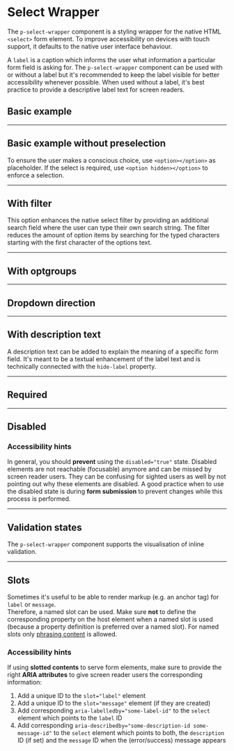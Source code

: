 # Select Wrapper

The `p-select-wrapper` component is a styling wrapper for the native HTML `<select>` form element. To improve
accessibility on devices with touch support, it defaults to the native user interface behaviour.

A `label` is a caption which informs the user what information a particular form field is asking for. The
`p-select-wrapper` component can be used with or without a label but it's recommended to keep the label visible for
better accessibility whenever possible. When used without a label, it's best practice to provide a descriptive label
text for screen readers.

<TableOfContents></TableOfContents>

## Basic example

<Playground :markup="hideLabelMarkup" :config="config">
  <SelectOptions v-model="hideLabel" :values="hideLabels" name="hideLabel"></SelectOptions>
</Playground>

---

## Basic example without preselection

To ensure the user makes a conscious choice, use `<option></option>` as placeholder. If the select is required, use
`<option hidden></option>` to enforce a selection.

<Playground :markup="requiredMarkup" :config="config">
  <SelectOptions v-model="required" :values="requireds" name="required"></SelectOptions>
</Playground>

---

## With filter

This option enhances the native select filter by providing an additional search field where the user can type their own
search string. The filter reduces the amount of option items by searching for the typed characters starting with the
first character of the options text.

<Playground :markup="withFilter" :config="config"></Playground>

---

## With optgroups

<Playground :markup="withOptgroups" :config="config"></Playground>

---

## Dropdown direction

<Playground :markup="dropdownDirectionMarkup" :config="config">
  <SelectOptions v-model="dropdownDirection" :values="dropdownDirections" name="dropdownDirection"></SelectOptions>
</Playground>

---

## With description text

A description text can be added to explain the meaning of a specific form field. It's meant to be a textual enhancement
of the label text and is technically connected with the `hide-label` property.

<Playground :markup="withDescriptionText" :config="config"></Playground>

---

## Required

<Playground :markup="requiredBasic" :config="config"></Playground>

---

## Disabled

<Playground :markup="disabled" :config="config"></Playground>

### <A11yIcon></A11yIcon> Accessibility hints

In general, you should **prevent** using the `disabled="true"` state. Disabled elements are not reachable (focusable)
anymore and can be missed by screen reader users. They can be confusing for sighted users as well by not pointing out
why these elements are disabled. A good practice when to use the disabled state is during **form submission** to prevent
changes while this process is performed.

---

## Validation states

The `p-select-wrapper` component supports the visualisation of inline validation.

<Playground :markup="stateMarkup" :config="config">
  <SelectOptions v-model="state" :values="states" name="state"></SelectOptions>
</Playground>

---

## Slots

Sometimes it's useful to be able to render markup (e.g. an anchor tag) for `label` or `message`.  
Therefore, a named slot can be used. Make sure **not** to define the corresponding property on the host element when a
named slot is used (because a property definition is preferred over a named slot). For named slots only
[phrasing content](https://developer.mozilla.org/en-US/docs/Web/Guide/HTML/Content_categories#Phrasing_content) is
allowed.

<Playground :markup="slots" :config="config"></Playground>

### <A11yIcon></A11yIcon> Accessibility hints

If using **slotted contents** to serve form elements, make sure to provide the right **ARIA attributes** to give screen
reader users the corresponding information:

1. Add a unique ID to the `slot="label"` element
1. Add a unique ID to the `slot="message"` element (if they are created)
1. Add corresponding `aria-labelledby="some-label-id"` to the `select` element which points to the `label` ID
1. Add corresponding `aria-describedby="some-description-id some-message-id"` to the `select` element which points to
   both, the `description` ID (if set) and the `message` ID when the (error/success) message appears

<script lang="ts">
import Vue from 'vue';
import Component from 'vue-class-component';
import { FORM_STATES } from '../../../utils';
import { DROPDOWN_DIRECTIONS } from './select-wrapper-utils'; 

const buildOptions = (opts: string[]): string[] => opts.map(val => `<option value="${val}">Option ${val.toUpperCase()}</option>`);

@Component
export default class Code extends Vue {
  config = { themeable: true, overflowX: 'visible' };
  
  hideLabel = false;
  hideLabels = [false, true, '{ base: true, l: false }'];
  get hideLabelMarkup() {
    return `<p-select-wrapper label="Some label" hide-label="${this.hideLabel}">
  <select name="some-name">
    ${buildOptions(['a','b','c','d','e','f']).join('\n    ')}
  </select>
</p-select-wrapper>`;
  }

  required = false;
  requireds = [false, true];
  get requiredMarkup() {
    const option = !this.required ? '<option></option>' : '<option hidden></option>';
    const attr = this.required ? ' required' : '';
    
    return `<p-select-wrapper label="Some label">
  <select name="some-name"${attr}>
    ${option}
    ${buildOptions(['a','b','c']).join('\n    ')}
  </select>
</p-select-wrapper>`;
  }

  get withFilter() {
    const options = {
      AF: 'Afghanistan',
      AX: 'Åland Islands',
      AL: 'Albania',
      DZ: 'Algeria',
      AS: 'American Samoa',
      AD: 'Andorra',
      AO: 'Angola',
      AI: 'Anguilla',
      AQ: 'Antarctica',
      AG: 'Antigua and Barbuda',
      AR: 'Argentina',
      AM: 'Armenia',
      AW: 'Aruba',
      AU: 'Australia',
      AT: 'Austria',
      AZ: 'Azerbaijan',
      BS: 'Bahamas',
      BH: 'Bahrain',
      BD: 'Bangladesh',
      BB: 'Barbados',
      BY: 'Belarus',
      BE: 'Belgium',
      BZ: 'Belize',
      BJ: 'Benin',
      BM: 'Bermuda',
      BT: 'Bhutan',
      BO: 'Bolivia, Plurinational State of',
      BQ: 'Bonaire, Sint Eustatius and Saba',
      BA: 'Bosnia and Herzegovina',
      BW: 'Botswana',
      BV: 'Bouvet Island',
      BR: 'Brazil',
      IO: 'British Indian Ocean Territory',
      BN: 'Brunei Darussalam',
      BG: 'Bulgaria',
      BF: 'Burkina Faso',
      BI: 'Burundi',
      KH: 'Cambodia',
      CM: 'Cameroon',
      CA: 'Canada',
      CV: 'Cape Verde',
      KY: 'Cayman Islands',
      CF: 'Central African Republic',
      TD: 'Chad',
      CL: 'Chile',
      CN: 'China',
      CX: 'Christmas Island',
      CC: 'Cocos (Keeling) Islands',
      CO: 'Colombia',
      KM: 'Comoros',
      CG: 'Congo',
      CD: 'Congo, the Democratic Republic of the',
      CK: 'Cook Islands',
      CR: 'Costa Rica',
      CI: 'Côte d\'Ivoire',
      HR: 'Croatia',
      CU: 'Cuba',
      CW: 'Curaçao',
      CY: 'Cyprus',
      CZ: 'Czech Republic',
      DK: 'Denmark',
      DJ: 'Djibouti',
      DM: 'Dominica',
      DO: 'Dominican Republic',
      EC: 'Ecuador',
      EG: 'Egypt',
      SV: 'El Salvador',
      GQ: 'Equatorial Guinea',
      ER: 'Eritrea',
      EE: 'Estonia',
      ET: 'Ethiopia',
      FK: 'Falkland Islands (Malvinas)',
      FO: 'Faroe Islands',
      FJ: 'Fiji',
      FI: 'Finland',
      FR: 'France',
      GF: 'French Guiana',
      PF: 'French Polynesia',
      TF: 'French Southern Territories',
      GA: 'Gabon',
      GM: 'Gambia',
      GE: 'Georgia',
      DE: 'Germany',
      GH: 'Ghana',
      GI: 'Gibraltar',
      GR: 'Greece',
      GL: 'Greenland',
      GD: 'Grenada',
      GP: 'Guadeloupe',
      GU: 'Guam',
      GT: 'Guatemala',
      GG: 'Guernsey',
      GN: 'Guinea',
      GW: 'Guinea-Bissau',
      GY: 'Guyana',
      HT: 'Haiti',
      HM: 'Heard Island and McDonald Islands',
      VA: 'Holy See (Vatican City State',
      HN: 'Honduras',
      HK: 'Hong Kong',
      HU: 'Hungary',
      IS: 'Iceland',
      IN: 'India',
      ID: 'Indonesia',
      IR: 'Iran, Islamic Republic of',
      IQ: 'Iraq',
      IE: 'Ireland',
      IM: 'Isle of Man',
      IL: 'Israel',
      IT: 'Italy',
      JM: 'Jamaica',
      JP: 'Japan',
      JE: 'Jersey',
      JO: 'Jordan',
      KZ: 'Kazakhstan',
      KE: 'Kenya',
      KI: 'Kiribati',
      KP: 'Korea, Democratic People\'s Republic of',
      KR: 'Korea, Republic of',
      KW: 'Kuwait',
      KG: 'Kyrgyzstan',
      LA: 'Lao People\'s Democratic Republic',
      LV: 'Latvia',
      LB: 'Lebanon',
      LS: 'Lesotho',
      LR: 'Liberia',
      LY: 'Libya',
      LI: 'Liechtenstein',
      LT: 'Lithuania',
      LU: 'Luxembourg',
      MO: 'Macao',
      MK: 'Macedonia, the former Yugoslav Republic of',
      MG: 'Madagascar',
      MW: 'Malawi',
      MY: 'Malaysia',
      MV: 'Maldives',
      ML: 'Mali',
      MT: 'Malta',
      MH: 'Marshall Islands',
      MQ: 'Martinique',
      MR: 'Mauritania',
      MU: 'Mauritius',
      YT: 'Mayotte',
      MX: 'Mexico',
      FM: 'Micronesia, Federated States of',
      MD: 'Moldova, Republic of',
      MC: 'Monaco',
      MN: 'Mongolia',
      ME: 'Montenegro',
      MS: 'Montserrat',
      MA: 'Morocco',
      MZ: 'Mozambique',
      MM: 'Myanmar',
      NA: 'Namibia',
      NR: 'Nauru',
      NP: 'Nepal',
      NL: 'Netherlands',
      NC: 'New Caledonia',
      NZ: 'New Zealand',
      NI: 'Nicaragua',
      NE: 'Niger',
      NG: 'Nigeria',
      NU: 'Niue',
      NF: 'Norfolk Island',
      MP: 'Northern Mariana Islands',
      NO: 'Norway',
      OM: 'Oman',
      PK: 'Pakistan',
      PW: 'Palau',
      PS: 'Palestinian Territory, Occupied',
      PA: 'Panama',
      PG: 'Papua New Guinea',
      PY: 'Paraguay',
      PE: 'Peru',
      PH: 'Philippines',
      PN: 'Pitcairn',
      PL: 'Poland',
      PT: 'Portugal',
      PR: 'Puerto Rico',
      QA: 'Qatar',
      RE: 'Réunion',
      RO: 'Romania',
      RU: 'Russian Federation',
      RW: 'Rwanda',
      BL: 'Saint Barthélemy',
      SH: 'Saint Helena, Ascension and Tristan da Cunha',
      KN: 'Saint Kitts and Nevis',
      LC: 'Saint Lucia',
      MF: 'Saint Martin (French part',
      PM: 'Saint Pierre and Miquelon',
      VC: 'Saint Vincent and the Grenadines',
      WS: 'Samoa',
      SM: 'San Marino',
      ST: 'Sao Tome and Principe',
      SA: 'Saudi Arabia',
      SN: 'Senegal',
      RS: 'Serbia',
      SC: 'Seychelles',
      SL: 'Sierra Leone',
      SG: 'Singapore',
      SX: 'Sint Maarten (Dutch part',
      SK: 'Slovakia',
      SI: 'Slovenia',
      SB: 'Solomon Islands',
      SO: 'Somalia',
      ZA: 'South Africa',
      GS: 'South Georgia and the South Sandwich Islands',
      SS: 'South Sudan',
      ES: 'Spain',
      LK: 'Sri Lanka',
      SD: 'Sudan',
      SR: 'Suriname',
      SJ: 'Svalbard and Jan Mayen',
      SZ: 'Swaziland',
      SE: 'Sweden',
      CH: 'Switzerland',
      SY: 'Syrian Arab Republic',
      TW: 'Taiwan, Province of China',
      TJ: 'Tajikistan',
      TZ: 'Tanzania, United Republic of',
      TH: 'Thailand',
      TL: 'Timor-Leste',
      TG: 'Togo',
      TK: 'Tokelau',
      TO: 'Tonga',
      TT: 'Trinidad and Tobago',
      TN: 'Tunisia',
      TR: 'Turkey',
      TM: 'Turkmenistan',
      TC: 'Turks and Caicos Islands',
      TV: 'Tuvalu',
      UG: 'Uganda',
      UA: 'Ukraine',
      AE: 'United Arab Emirates',
      GB: 'United Kingdom',
      US: 'United States',
      UM: 'United States Minor Outlying Islands',
      UY: 'Uruguay',
      UZ: 'Uzbekistan',
      VU: 'Vanuatu',
      VE: 'Venezuela, Bolivarian Republic of',
      VN: 'Viet Nam',
      VG: 'Virgin Islands, British',
      VI: 'Virgin Islands, U.S',
      WF: 'Wallis and Futuna',
      EH: 'Western Sahara',
      YE: 'Yemen',
      ZM: 'Zambia',
      ZW: 'Zimbabwe',      
    };
    return `<p-select-wrapper filter="true" label="Some label">
<select name="some-name">
  ${Object.entries(options).map(([value, label]) => `<option value="${value}"${value === 'AQ' ? ' disabled' : ''}>${label}</option>`).join('\n    ')}
</select>
</p-select-wrapper>`;
  }
  
  withOptgroups =
`<p-select-wrapper label="Some label">
  <select name="some-name">
    <optgroup label="Some optgroup label 1">
      ${buildOptions(['a','b','c','d','e','f']).join('\n      ')}
    </optgroup>
    <optgroup label="Some optgroup label 2">
      ${buildOptions(['g','h','i']).join('\n      ')}
    </optgroup>
  </select>
</p-select-wrapper>`;

  dropdownDirection = 'auto';
  dropdownDirections = DROPDOWN_DIRECTIONS;
  get dropdownDirectionMarkup() {
    return `<p-select-wrapper label="Some label" dropdown-direction="${this.dropdownDirection}">
  <select name="some-name">
    ${buildOptions(['a','b','c','d','e','f']).join('\n    ')}
  </select>
</p-select-wrapper>`;
}

  withDescriptionText =
`<p-select-wrapper label="Some label" description="Some description">
  <select name="some-name">
    ${buildOptions(['a','b','c']).join('\n    ')}
  </select>
</p-select-wrapper>`;

  requiredBasic =
`<p-select-wrapper label="Some label">
  <select name="some-name" required>
    ${buildOptions(['a','b','c']).join('\n    ')}
  </select>
</p-select-wrapper>`;

  disabled =
`<p-select-wrapper label="Some label">
  <select name="some-name" disabled>
    ${buildOptions(['a','b','c']).join('\n    ')}
  </select>
</p-select-wrapper>`;

  state = 'error';
  states = FORM_STATES;
  get stateMarkup() {
    const attr = `message="${this.state !== 'none' ? `Some ${this.state} validation message.` : ''}"`;
    return `<p-select-wrapper label="Some label" state="${this.state}" ${attr}>
  <select name="some-name" aria-invalid="${this.state === 'error'}">
    ${buildOptions(['a','b','c']).join('\n    ')}
  </select>
</p-select-wrapper>`
  }

  slots =
`<p-select-wrapper state="error">
  <span slot="label" id="some-label-id">Some label with a <a href="https://designsystem.porsche.com">link</a>.</span>
  <span slot="description" id="some-description-id">Some description with a <a href="https://designsystem.porsche.com">link</a>.</span>
  <select name="some-name" aria-labelledby="some-label-id" aria-describedby="some-description-id some-message-id">
    ${buildOptions(['a','b','c']).join('\n    ')}
  </select>
  <span slot="message" id="some-message-id">Some error message with a <a href="https://designsystem.porsche.com">link</a>.</span>
</p-select-wrapper>`;
}
</script>
